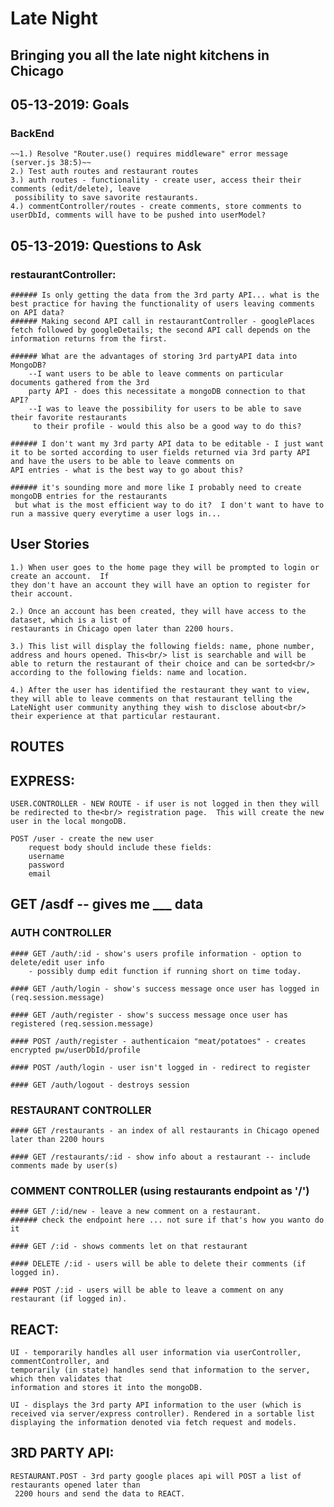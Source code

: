 #  Late Night
## Bringing you all the late night kitchens in Chicago

## 05-13-2019: Goals

### BackEnd

	~~1.) Resolve "Router.use() requires middleware" error message (server.js 38:5)~~
	2.) Test auth routes and restaurant routes
	3.) auth routes - functionality - create user, access their their comments (edit/delete), leave
	 possibility to save savorite restaurants.
	4.) commentController/routes - create comments, store comments to userDbId, comments will have to be pushed into userModel?

## 05-13-2019: Questions to Ask
### restaurantController:

	###### Is only getting the data from the 3rd party API... what is the best practice for having the functionality of users leaving comments on API data?
	###### Making second API call in restaurantController - googlePlaces fetch followed by googleDetails; the second API call depends on the information returns from the first.

	###### What are the advantages of storing 3rd partyAPI data into MongoDB?
		--I want users to be able to leave comments on particular documents gathered from the 3rd 
		party API - does this necessitate a mongoDB connection to that API?
		--I was to leave the possibility for users to be able to save their favorite restaurants 
		 to their profile - would this also be a good way to do this?

	###### I don't want my 3rd party API data to be editable - I just want it to be sorted according to user fields returned via 3rd party API and have the users to be able to leave comments on 
	API entries - what is the best way to go about this?

	###### it's sounding more and more like I probably need to create mongoDB entries for the restaurants
	 but what is the most efficient way to do it?  I don't want to have to run a massive query everytime a user logs in...

## User Stories

	1.) When user goes to the home page they will be prompted to login or create an account.  If 
	they don't have an account they will have an option to register for their account.

	2.) Once an account has been created, they will have access to the dataset, which is a list of
	restaurants in Chicago open later than 2200 hours.

	3.) This list will display the following fields: name, phone number, address and hours opened. This<br/> list is searchable and will be able to return the restaurant of their choice and can be sorted<br/> according to the following fields: name and location.

	4.) After the user has identified the restaurant they want to view, they will able to leave comments on that restaurant telling the LateNight user community anything they wish to disclose about<br/> their experience at that particular restaurant.

## ROUTES

## EXPRESS:

 	USER.CONTROLLER - NEW ROUTE - if user is not logged in then they will be redirected to the<br/> registration page.  This will create the new user in the local mongoDB.

 	POST /user - create the new user
 		request body should include these fields:
 		username
 		password
 		email


 ## GET /asdf -- gives me ___ data

### AUTH CONTROLLER

	#### GET /auth/:id - show's users profile information - option to delete/edit user info
		- possibly dump edit function if running short on time today.

	#### GET /auth/login - show's success message once user has logged in (req.session.message)

	#### GET /auth/register - show's success message once user has registered (req.session.message)

	#### POST /auth/register - authenticaion "meat/potatoes" - creates encrypted pw/userDbId/profile

	#### POST /auth/login - user isn't logged in - redirect to register

	#### GET /auth/logout - destroys session


### RESTAURANT CONTROLLER

	#### GET /restaurants - an index of all restaurants in Chicago opened later than 2200 hours

	#### GET /restaurants/:id - show info about a restaurant -- include comments made by user(s)

### COMMENT CONTROLLER (using restaurants endpoint as '/')

	#### GET /:id/new - leave a new comment on a restaurant.
	###### check the endpoint here ... not sure if that's how you wanto do it

	#### GET /:id - shows comments let on that restaurant

 	#### DELETE /:id - users will be able to delete their comments (if logged in).

 	#### POST /:id - users will be able to leave a comment on any restaurant (if logged in).



## REACT:
	UI - temporarily handles all user information via userController, commentController, and 
	temporarily (in state) handles send that information to the server, which then validates that 
	information and stores it into the mongoDB.

	UI - displays the 3rd party API information to the user (which is received via server/express controller). Rendered in a sortable list displaying the information denoted via fetch request and models.

## 3RD PARTY API:
	RESTAURANT.POST - 3rd party google places api will POST a list of restaurants opened later than
	 2200 hours and send the data to REACT.










<!-- googleAPI_key:  AIzaSyCbQ8Y7CHZUWrnEGUCqC8fNR4Kw1dfk5AE -->
